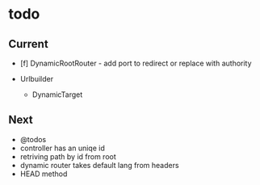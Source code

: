 # todo

## Current

- [f] DynamicRootRouter - add port to redirect or replace with authority

- Urlbuilder
  - DynamicTarget

## Next

- @todos
- controller has an uniqe id
- retriving path by id from root
- dynamic router takes default lang from headers  
- HEAD method
